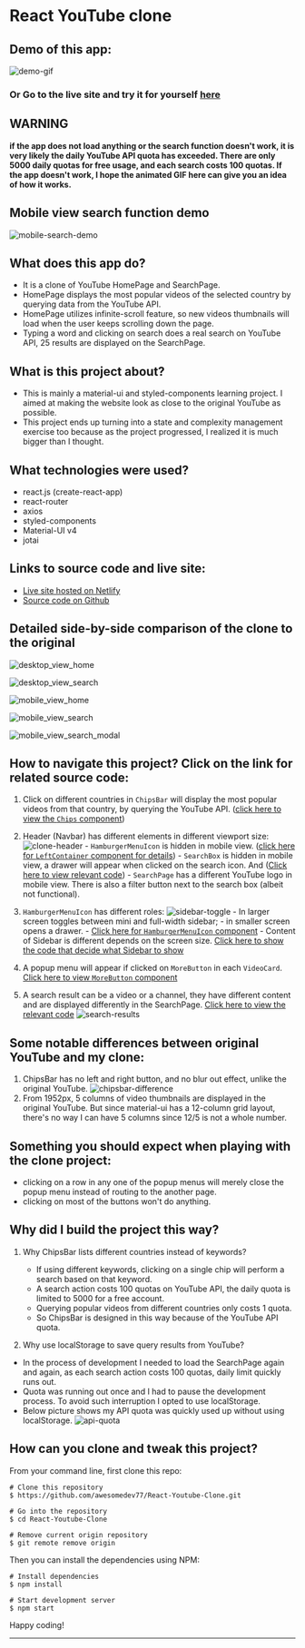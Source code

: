 # React YouTube clone

## Demo of this app:

![demo-gif](./readme_assets/youtube-clone-demo.gif)

### Or Go to the live site and try it for yourself [here](https://react-youtubeclone.netlify.app/)

## WARNING
<strong> if the app does not load anything or the search function doesn't work, it is very likely the daily YouTube API quota has exceeded. There are only 5000 daily quotas for free usage, and each search costs 100 quotas. If the app doesn't work, I hope the animated GIF here can give you an idea of how it works. </strong>

## Mobile view search function demo
![mobile-search-demo](./readme_assets/mobile-search-demo.gif)

## What does this app do?

- It is a clone of YouTube HomePage and SearchPage.
- HomePage displays the most popular videos of the selected country by querying data from the YouTube API.
- HomePage utilizes infinite-scroll feature, so new videos thumbnails will load when the user keeps scrolling down the page.
- Typing a word and clicking on search does a real search on YouTube API, 25 results are displayed on the SearchPage.

## What is this project about?

- This is mainly a material-ui and styled-components learning project. I aimed at making the website look as close to the original YouTube as possible.
- This project ends up turning into a state and complexity management exercise too because as the project progressed, I realized it is much bigger than I thought.

## What technologies were used?

- react.js (create-react-app)
- react-router
- axios
- styled-components
- Material-UI v4
- jotai

## Links to source code and live site:

- [Live site hosted on Netlify](https://react-youtubeclone.netlify.app/)
- [Source code on Github](https://github.com/awesomedev77/React-Youtube-Clone)

## Detailed side-by-side comparison of the clone to the original

![desktop_view_home](./readme_assets/desktop_view_home.png)

![desktop_view_search](./readme_assets/desktop_view_search.png)

![mobile_view_home](./readme_assets/mobile_view_home.png)

![mobile_view_search](./readme_assets/mobile_view_search.png)

![mobile_view_search_modal](./readme_assets/mobile_view_search_modal.png)

## How to navigate this project? Click on the link for related source code:

1. Click on different countries in `ChipsBar` will display the most popular videos from that country, by querying the YouTube API. ([click here to view the `Chips` component](https://github.com/awesomedev77/React-Youtube-Clone/blob/main/src/components/ChipsBar/Chips.jsx))

2. Header (Navbar) has different elements in different viewport size:
   ![clone-header](./readme_assets/clone-header.gif) - `HamburgerMenuIcon` is hidden in mobile view. ([click here for `LeftContainer` component for details](https://github.com/awesomedev77/React-Youtube-Clone/blob/main/src/components/Header/LeftContainer/LeftContainer.jsx)) - `SearchBox` is hidden in mobile view, a drawer will appear when clicked on the search icon. And ([Click here to view relevant code](https://github.com/awesomedev77/React-Youtube-Clone/blob/main/src/components/Header/MiddleContainer/MiddleContainer.jsx#L67)) - `SearchPage` has a different YouTube logo in mobile view. There is also a filter button next to the search box (albeit not functional).

3. `HamburgerMenuIcon` has different roles:
   ![sidebar-toggle](./readme_assets/Sidebar-toggle.gif) - In larger screen toggles between mini and full-width sidebar; - in smaller screen opens a drawer. - [Click here for `HamburgerMenuIcon` component](https://github.com/awesomedev77/React-Youtube-Clone/blob/main/src/components/Header/LeftContainer/HamburgerMenuIcon.jsx) - Content of Sidebar is different depends on the screen size. [Click here to show the code that decide what Sidebar to show](https://github.com/awesomedev77/React-Youtube-Clone/blob/main/src/components/Sidebar/SidebarToShow.jsx#L12)

4. A popup menu will appear if clicked on `MoreButton` in each `VideoCard`. [Click here to view `MoreButton` component](https://github.com/awesomedev77/React-Youtube-Clone/blob/main/src/components/Videos/MoreButton.jsx)

5. A search result can be a video or a channel, they have different content and are displayed differently in the SearchPage. [Click here to view the relevant code](https://github.com/awesomedev77/React-Youtube-Clone/blob/main/src/components/Search/ResultsVideoCard.jsx#L64)
   ![search-results](/public/assets/search_results.png)

## Some notable differences between original YouTube and my clone:

1. ChipsBar has no left and right button, and no blur out effect, unlike the original YouTube.
   ![chipsbar-difference](./readme_assets/chipsbar-difference.png)
2. From 1952px, 5 columns of video thumbnails are displayed in the original YouTube. But since material-ui has a 12-column grid layout, there's no way I can have 5 columns since 12/5 is not a whole number.

## Something you should expect when playing with the clone project:

- clicking on a row in any one of the popup menus will merely close the popup menu instead of routing to the another page.
- clicking on most of the buttons won't do anything.

## Why did I build the project this way?

1. Why ChipsBar lists different countries instead of keywords?

   - If using different keywords, clicking on a single chip will perform a search based on that keyword.
   - A search action costs 100 quotas on YouTube API, the daily quota is limited to 5000 for a free account.
   - Querying popular videos from different countries only costs 1 quota.
   - So ChipsBar is designed in this way because of the YouTube API quota.

2. Why use localStorage to save query results from YouTube?

- In the process of development I needed to load the SearchPage again and again, as each search action costs 100 quotas, daily limit quickly runs out.
- Quota was running out once and I had to pause the development process. To avoid such interruption I opted to use localStorage.
- Below picture shows my API quota was quickly used up without using localStorage.
  ![api-quota](./readme_assets/api-quota.png)

## How can you clone and tweak this project?

From your command line, first clone this repo:

```
# Clone this repository
$ https://github.com/awesomedev77/React-Youtube-Clone.git

# Go into the repository
$ cd React-Youtube-Clone

# Remove current origin repository
$ git remote remove origin

```

Then you can install the dependencies using NPM:

```
# Install dependencies
$ npm install

# Start development server
$ npm start
```

Happy coding!

---


